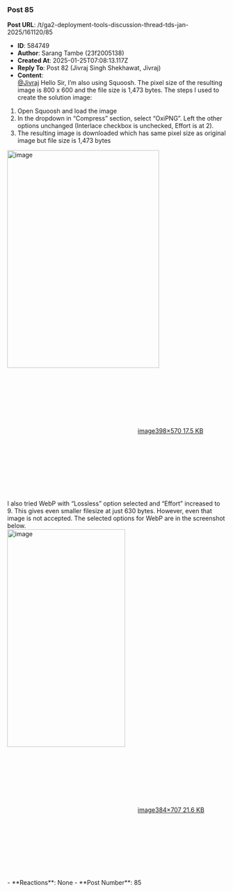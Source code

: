 ### Post 85
**Post URL**: /t/ga2-deployment-tools-discussion-thread-tds-jan-2025/161120/85
- **ID**: 584749
- **Author**: Sarang Tambe (23f2005138)
- **Created At**: 2025-01-25T07:08:13.117Z
- **Reply To**: Post 82 (Jivraj Singh Shekhawat, Jivraj)
- **Content**:  
  <a class="mention" href="/u/jivraj">@Jivraj</a>  Hello Sir, I’m also using Squoosh. The pixel size of the resulting image is 800 x 600 and the file size is 1,473 bytes. The steps I used to create the solution image:
<ol>
<li>Open Squoosh and load the image</li>
<li>In the dropdown in “Compress” section, select “OxiPNG”. Left the other options unchanged (Interlace checkbox is unchecked, Effort is at 2).</li>
<li>The resulting image is downloaded which has same pixel size as original image but file size is 1,473 bytes</li>
</ol>
<div class="lightbox-wrapper"><a class="lightbox" href="https://europe1.discourse-cdn.com/flex013/uploads/iitm/original/3X/0/c/0c8a9ea412f0d3bc7dd073bfb65399ff83e0c22e.png" data-download-href="/uploads/short-url/1MWIHnRjGxA3dYKeOpIdLUgwg6W.png?dl=1" title="image" rel="noopener nofollow ugc"><img src="https://europe1.discourse-cdn.com/flex013/uploads/iitm/optimized/3X/0/c/0c8a9ea412f0d3bc7dd073bfb65399ff83e0c22e_2_349x500.png" alt="image" data-base62-sha1="1MWIHnRjGxA3dYKeOpIdLUgwg6W" width="349" height="500" srcset="https://europe1.discourse-cdn.com/flex013/uploads/iitm/optimized/3X/0/c/0c8a9ea412f0d3bc7dd073bfb65399ff83e0c22e_2_349x500.png, https://europe1.discourse-cdn.com/flex013/uploads/iitm/original/3X/0/c/0c8a9ea412f0d3bc7dd073bfb65399ff83e0c22e.png 1.5x, https://europe1.discourse-cdn.com/flex013/uploads/iitm/original/3X/0/c/0c8a9ea412f0d3bc7dd073bfb65399ff83e0c22e.png 2x" data-dominant-color="384B57"><div class="meta"><svg class="fa d-icon d-icon-far-image svg-icon" aria-hidden="true"><use href="#far-image"></use></svg><span class="filename">image</span><span class="informations">398×570 17.5 KB</span><svg class="fa d-icon d-icon-discourse-expand svg-icon" aria-hidden="true"><use href="#discourse-expand"></use></svg></div></a></div>
I also tried WebP with “Lossless” option selected and “Effort” increased to 9. This gives even smaller filesize at just 630 bytes. However, even that image is not accepted. The selected options for WebP are in the screenshot below.
<div class="lightbox-wrapper"><a class="lightbox" href="https://europe1.discourse-cdn.com/flex013/uploads/iitm/original/3X/4/a/4a7d5c596f894ee35de68b292556e650dadc1c2f.png" data-download-href="/uploads/short-url/aCXUQN4GGcfhkqXe4YbnHFv2OPd.png?dl=1" title="image" rel="noopener nofollow ugc"><img src="https://europe1.discourse-cdn.com/flex013/uploads/iitm/optimized/3X/4/a/4a7d5c596f894ee35de68b292556e650dadc1c2f_2_271x500.png" alt="image" data-base62-sha1="aCXUQN4GGcfhkqXe4YbnHFv2OPd" width="271" height="500" srcset="https://europe1.discourse-cdn.com/flex013/uploads/iitm/optimized/3X/4/a/4a7d5c596f894ee35de68b292556e650dadc1c2f_2_271x500.png, https://europe1.discourse-cdn.com/flex013/uploads/iitm/original/3X/4/a/4a7d5c596f894ee35de68b292556e650dadc1c2f.png 1.5x, https://europe1.discourse-cdn.com/flex013/uploads/iitm/original/3X/4/a/4a7d5c596f894ee35de68b292556e650dadc1c2f.png 2x" data-dominant-color="33424B"><div class="meta"><svg class="fa d-icon d-icon-far-image svg-icon" aria-hidden="true"><use href="#far-image"></use></svg><span class="filename">image</span><span class="informations">384×707 21.6 KB</span><svg class="fa d-icon d-icon-discourse-expand svg-icon" aria-hidden="true"><use href="#discourse-expand"></use></svg></div></a></div>
- **Reactions**: None
- **Post Number**: 85

